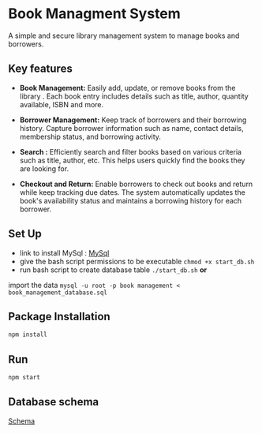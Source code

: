 # Book Managment System

A simple and secure library management system to manage books and
borrowers.
## Key features

* **Book Management:** Easily add, update, or remove books from the library . Each book entry includes details such as title, author, quantity available, ISBN and more.

* **Borrower Management:** Keep track of borrowers and their borrowing history. Capture borrower information such as name, contact details, membership status, and borrowing activity.

* **Search :** Efficiently search and filter books based on various criteria such as title, author, etc. This helps users quickly find the books they are looking for.

* **Checkout and Return:** Enable borrowers to check out books and return while keep tracking due dates. The system automatically updates the book's availability status and maintains a borrowing history for each borrower.

## Set Up
 * link to install MySql : [MySql](https://dev.mysql.com/downloads/)
 * give the bash script permissions to be executable
 ``
 chmod +x start_db.sh
 ``
 * run bash script to create database table
  ``
   ./start_db.sh
  ``
    **or**

import the data 
 ``
 mysql -u root -p book management < book_management_database.sql
 ``

## Package Installation


```bash
npm install
```

## Run

```bash
npm start
```


## Database schema 

[Schema](https://lucid.app/lucidchart/69e9a5a3-65ae-4797-88b6-43372fed2846/edit?viewport_loc=384%2C-302%2C2152%2C939%2C0_0&invitationId=inv_8f5cc0ba-c63e-45aa-97bc-bdb73ce26536)